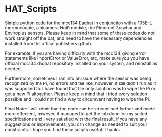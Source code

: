 # HAT_Scripts
Simple python code for the mcc134 Daqhat in conjunction with a 105E-L thermocouple, a picamera NoIR module, the Pimoroni Growhat and Enviroplus sensors. Please keep in mind that some of these 
codes do not work straight off the bat, and need to have the necessary dependencies installed from the offical publishers github.

For example, if you are having difficulty with the mcc134, giving error statements like ImportError or ValueError, etc, make sure you you have official mcc134 daqhat repository installed on your system, 
and reinstall as needed. 

Furthermore, sometimes I ran into an issue where the sensor was being recognized by the Pi, no errors and the like, however, it still didn't run as it was supposed to. I have found that the only solution
was to wipe the Pi or get a new Pi altogether. Please keep in mind that I tried every solution possible and I could not find a way to circumvent having to wipe the Pi. 

Final Note: I will admit that the code can be streamlined further and made more effecient, however, it managed to get the job done for my suited specifications and I very satisfied with the final result.
if you have any suggestions or improvements, you can change as needed to suit your constraints. I hope you find these scripts useful. Thanks. 


